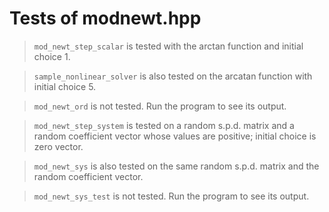 # Tests of modnewt.hpp

> `mod_newt_step_scalar` is tested with the arctan function and initial choice 1.

> `sample_nonlinear_solver` is also tested on the arcatan function with initial choice 5.

> `mod_newt_ord` is not tested. Run the program to see its output.

> `mod_newt_step_system` is tested on a random s.p.d. matrix and a random coefficient vector whose values are positive; initial choice is zero vector.

> `mod_newt_sys` is also tested on the same random s.p.d. matrix and the random coefficient vector.

> `mod_newt_sys_test` is not tested. Run the program to see its output.
